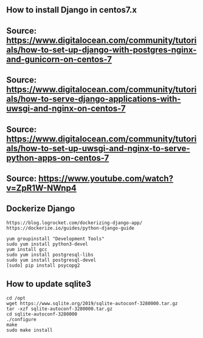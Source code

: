 ## How to install Django in centos7.x
## Source: https://www.digitalocean.com/community/tutorials/how-to-set-up-django-with-postgres-nginx-and-gunicorn-on-centos-7
## Source: https://www.digitalocean.com/community/tutorials/how-to-serve-django-applications-with-uwsgi-and-nginx-on-centos-7
## Source: https://www.digitalocean.com/community/tutorials/how-to-set-up-uwsgi-and-nginx-to-serve-python-apps-on-centos-7
## Source: https://www.youtube.com/watch?v=ZpR1W-NWnp4


## Dockerize Django
```
https://blog.logrocket.com/dockerizing-django-app/
https://dockerize.io/guides/python-django-guide
```
```
yum groupinstall "Development Tools"
sudo yum install python3-devel
yum install gcc
sudo yum install postgresql-libs
sudo yum install postgresql-devel
[sudo] pip install psycopg2
```
## How to update sqlite3
```
cd /opt
wget https://www.sqlite.org/2019/sqlite-autoconf-3280000.tar.gz
tar -xzf sqlite-autoconf-3280000.tar.gz
cd sqlite-autoconf-3280000
./configure
make
sudo make install
```
